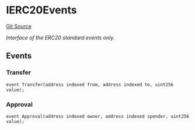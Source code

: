 # IERC20Events
[Git Source](https://github.com/Level-Money/contracts/blob/7fc97def4c32b2c55e844838ecbb532dceb8179d/src/interfaces/IERC20Events.sol)

*Interface of the ERC20 standard events only.*


## Events
### Transfer

```solidity
event Transfer(address indexed from, address indexed to, uint256 value);
```

### Approval

```solidity
event Approval(address indexed owner, address indexed spender, uint256 value);
```

